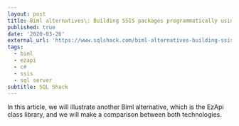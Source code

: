 ```yaml
---
layout: post
title: Biml alternatives\: Building SSIS packages programmatically using EzAPI
published: true
date: '2020-03-26'
external_url: 'https://www.sqlshack.com/biml-alternatives-building-ssis-packages-programmatically-using-ezapi/'
tags:
  - biml
  - ezapi
  - c#
  - ssis
  - sql server
subtitle: SQL Shack
---
```

In this article, we will illustrate another Biml alternative, which is the EzApi class library, and we will make a comparison between both technologies.
